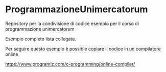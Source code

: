 # ProgrammazioneUnimercatorum
Repository per la condivisione di codice esempio per il corso di programmazione unimercatorum

Esempio completo lista collegata. 

Per seguire questo esempio è possible copiare il codice in un compilatore online  

https://www.programiz.com/c-programming/online-compiler/

